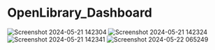 # OpenLibrary_Dashboard
![Screenshot 2024-05-21 142304](https://github.com/Eziox69/openlibrary-dashboard/assets/106980196/b2345f70-0baf-4fda-b4af-c8ce213df64a)
![Screenshot 2024-05-21 142324](https://github.com/Eziox69/openlibrary-dashboard/assets/106980196/d54c249e-f242-4322-bef9-c6f23fc39ff7)
![Screenshot 2024-05-21 142341](https://github.com/Eziox69/openlibrary-dashboard/assets/106980196/a4b649a7-086d-4221-8730-d6bd28c0e304)
![Screenshot 2024-05-22 065249](https://github.com/Eziox69/openlibrary-dashboard/assets/106980196/f8c0b332-3dcc-4598-8776-89ef765d659b)



